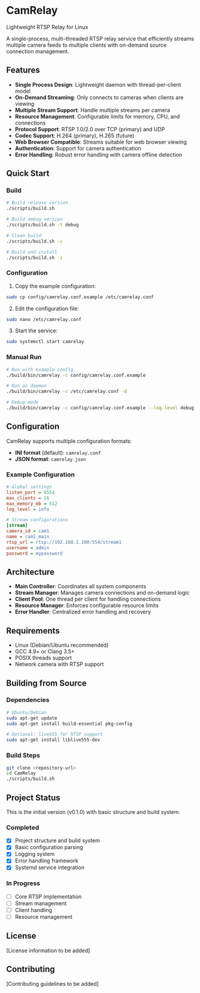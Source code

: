 # CamRelay

Lightweight RTSP Relay for Linux

A single-process, multi-threaded RTSP relay service that efficiently streams multiple camera feeds to multiple clients with on-demand source connection management.

## Features

- **Single Process Design**: Lightweight daemon with thread-per-client model
- **On-Demand Streaming**: Only connects to cameras when clients are viewing
- **Multiple Stream Support**: Handle multiple streams per camera
- **Resource Management**: Configurable limits for memory, CPU, and connections
- **Protocol Support**: RTSP 1.0/2.0 over TCP (primary) and UDP
- **Codec Support**: H.264 (primary), H.265 (future)
- **Web Browser Compatible**: Streams suitable for web browser viewing
- **Authentication**: Support for camera authentication
- **Error Handling**: Robust error handling with camera offline detection

## Quick Start

### Build

```bash
# Build release version
./scripts/build.sh

# Build debug version
./scripts/build.sh -t debug

# Clean build
./scripts/build.sh -c

# Build and install
./scripts/build.sh -i
```

### Configuration

1. Copy the example configuration:
```bash
sudo cp config/camrelay.conf.example /etc/camrelay.conf
```

2. Edit the configuration file:
```bash
sudo nano /etc/camrelay.conf
```

3. Start the service:
```bash
sudo systemctl start camrelay
```

### Manual Run

```bash
# Run with example config
./build/bin/camrelay -c config/camrelay.conf.example

# Run as daemon
./build/bin/camrelay -c /etc/camrelay.conf -d

# Debug mode
./build/bin/camrelay -c config/camrelay.conf.example --log-level debug
```

## Configuration

CamRelay supports multiple configuration formats:

- **INI format** (default): `camrelay.conf`
- **JSON format**: `camrelay.json`

### Example Configuration

```ini
# Global settings
listen_port = 8554
max_clients = 16
max_memory_mb = 512
log_level = info

# Stream configurations
[stream]
camera_id = cam1
name = cam1_main
rtsp_url = rtsp://192.168.1.100:554/stream1
username = admin
password = mypassword
```

## Architecture

- **Main Controller**: Coordinates all system components
- **Stream Manager**: Manages camera connections and on-demand logic
- **Client Pool**: One thread per client for handling connections
- **Resource Manager**: Enforces configurable resource limits
- **Error Handler**: Centralized error handling and recovery

## Requirements

- Linux (Debian/Ubuntu recommended)
- GCC 4.9+ or Clang 3.5+
- POSIX threads support
- Network camera with RTSP support

## Building from Source

### Dependencies

```bash
# Ubuntu/Debian
sudo apt-get update
sudo apt-get install build-essential pkg-config

# Optional: live555 for RTSP support
sudo apt-get install liblive555-dev
```

### Build Steps

```bash
git clone <repository-url>
cd CamRelay
./scripts/build.sh
```

## Project Status

This is the initial version (v0.1.0) with basic structure and build system.

### Completed
- [x] Project structure and build system
- [x] Basic configuration parsing
- [x] Logging system
- [x] Error handling framework
- [x] Systemd service integration

### In Progress
- [ ] Core RTSP implementation
- [ ] Stream management
- [ ] Client handling
- [ ] Resource management

## License

[License information to be added]

## Contributing

[Contributing guidelines to be added]
